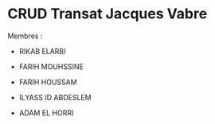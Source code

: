 # CRUD Transat Jacques Vabre

Membres : 

-  RIKAB ELARBI

-  FARIH MOUHSSINE

-  FARIH HOUSSAM

-  ILYASS ID ABDESLEM

-  ADAM EL HORRI
